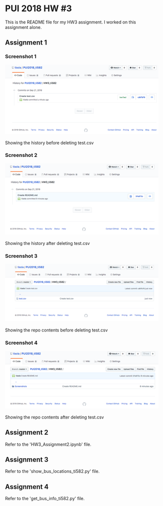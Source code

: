 # PUI 2018 HW #3

This is the README file for my HW3 assignment. I worked on this assignment alone.

## Assignment 1

### Screenshot 1
![Alt text](../HW3_ti582/Screenshots/History_Screenshot_1.png)
<br/><br/> Showing the history before deleting test.csv

### Screenshot 2
![Alt text](../HW3_ti582/Screenshots/History_Screenshot_2.png)
<br/><br/> Showing the history after deleting test.csv

### Screenshot 3
![Alt text](../HW3_ti582/Screenshots/Repo_Screenshot_1.png)
<br/><br/> Showing the repo contents before deleting test.csv

### Screenshot 4
![Alt text](../HW3_ti582/Screenshots/Repo_Screenshot_2.png)
<br/><br/> Showing the repo contents after deleting test.csv

## Assignment 2
Refer to the 'HW3_Assignment2.ipynb' file.

## Assignment 3
Refer to the 'show_bus_locations_ti582.py' file.

## Assignment 4
Refer to the 'get_bus_info_ti582.py' file.
